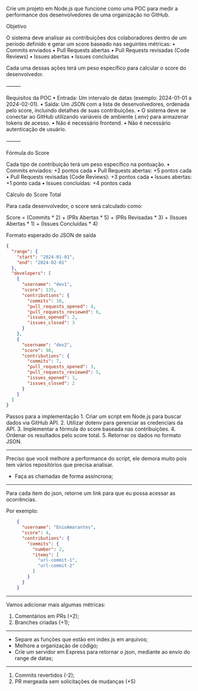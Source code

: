 Crie um projeto em Node.js que funcione como uma POC para medir a performance dos desenvolvedores de uma organização no GitHub.

Objetivo

O sistema deve analisar as contribuições dos colaboradores dentro de um período definido e gerar um score baseado nas seguintes métricas:
	•	Commits enviados
	•	Pull Requests abertas
	•	Pull Requests revisadas (Code Reviews)
	•	Issues abertas
	•	Issues concluídas

Cada uma dessas ações terá um peso específico para calcular o score do desenvolvedor.

⸻

Requisitos da POC
	•	Entrada: Um intervalo de datas (exemplo: 2024-01-01 a 2024-02-01).
	•	Saída: Um JSON com a lista de desenvolvedores, ordenada pelo score, incluindo detalhes de suas contribuições.
	•	O sistema deve se conectar ao GitHub utilizando variáveis de ambiente (.env) para armazenar tokens de acesso.
	•	Não é necessário frontend.
	•	Não é necessário autenticação de usuário.

⸻

Fórmula do Score

Cada tipo de contribuição terá um peso específico na pontuação.
	•	Commits enviados: +2 pontos cada
	•	Pull Requests abertas: +5 pontos cada
	•	Pull Requests revisadas (Code Reviews): +3 pontos cada
	•	Issues abertas: +1 ponto cada
	•	Issues concluídas: +4 pontos cada

Cálculo do Score Total

Para cada desenvolvedor, o score será calculado como:

Score = (Commits * 2) + (PRs Abertas * 5) + (PRs Revisadas * 3) + (Issues Abertas * 1) + (Issues Concluídas * 4)

Formato esperado do JSON de saída
```json
{
  "range": {
    "start": "2024-01-01",
    "end": "2024-02-01"
  },
  "developers": [
    {
      "username": "dev1",
      "score": 135,
      "contributions": {
        "commits": 10,
        "pull_requests_opened": 4,
        "pull_requests_reviewed": 6,
        "issues_opened": 2,
        "issues_closed": 3
      }
    },
    {
      "username": "dev2",
      "score": 98,
      "contributions": {
        "commits": 7,
        "pull_requests_opened": 3,
        "pull_requests_reviewed": 5,
        "issues_opened": 1,
        "issues_closed": 2
      }
    }
  ]
}
```

Passos para a implementação
	1.	Criar um script em Node.js para buscar dados via GitHub API.
	2.	Utilizar dotenv para gerenciar as credenciais da API.
	3.	Implementar a fórmula do score baseada nas contribuições.
	4.	Ordenar os resultados pelo score total.
	5.	Retornar os dados no formato JSON.


  ---

  Preciso que você melhore a performance do script, ele demora muito pois tem vários repositórios que precisa analisar.

  - Faça as chamadas de forma assíncrona;

---

Para cada ítem do json, retorne um link para que eu possa acessar as ocorrências.

Por exemplo:

```json
    {
      "username": "EnioAmarantes",
      "score": 4,
      "contributions": {
        "commits": {
          "number": 2,
          "items": [
            "url-commit-1",
            "url-commit-2"
          ]
        }
      }
    }
```

---

Vamos adicionar mais algumas métricas:

1. Comentários em PRs (+2);
2. Branches criadas (+1);

---


- Separe as funções que estão em index.js em arquivos;
- Melhore a organização de código;
- Crie um servidor em Express para retornar o json, mediante ao envio do range de datas;

---

1. Commits revertidos (-2);
2. PR mergeada sem solicitações de mudanças (+5)
